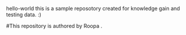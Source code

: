 hello-world
this is a sample reposotory created for knowledge gain and testing data. :)

#This repository is authored by Roopa .
